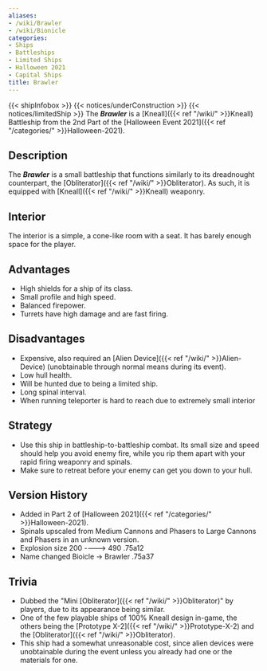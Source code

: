 ```yaml
---
aliases:
- /wiki/Brawler
- /wiki/Bionicle
categories:
- Ships
- Battleships
- Limited Ships
- Halloween 2021
- Capital Ships
title: Brawler
---
```


{{< shipInfobox >}} {{< notices/underConstruction >}} {{< notices/limitedShip >}} The **_Brawler_** is a [Kneall]({{< ref "/wiki/" >}}Kneall) Battleship from the 2nd Part of the [Halloween Event 2021]({{< ref "/categories/" >}}Halloween-2021).

## Description

The **_Brawler_** is a small battleship that functions similarly to its dreadnought counterpart, the [Obliterator]({{< ref "/wiki/" >}}Obliterator). As such, it is equipped with [Kneall]({{< ref "/wiki/" >}}Kneall) weaponry.

## Interior

The interior is a simple, a cone-like room with a seat. It has barely enough space for the player.

## Advantages

- High shields for a ship of its class.
- Small profile and high speed.
- Balanced firepower.
- Turrets have high damage and are fast firing.

## Disadvantages

- Expensive, also required an [Alien Device]({{< ref "/wiki/" >}}Alien-Device) (unobtainable through normal means during its event).
- Low hull health.
- Will be hunted due to being a limited ship.
- Long spinal interval.
- When running teleporter is hard to reach due to extremely small interior

## Strategy

- Use this ship in battleship-to-battleship combat. Its small size and speed should help you avoid enemy fire, while you rip them apart with your rapid firing weaponry and spinals.
- Make sure to retreat before your enemy can get you down to your hull.

## Version History 

- Added in Part 2 of [Halloween 2021]({{< ref "/categories/" >}}Halloween-2021).
- Spinals upscaled from Medium Cannons and Phasers to Large Cannons and Phasers in an unknown version.
- Explosion size 200 ----> 490 .75a12
- Name changed Bioicle -> Brawler .75a37

## Trivia

- Dubbed the "Mini [Obliterator]({{< ref "/wiki/" >}}Obliterator)" by players, due to its appearance being similar.
- One of the few playable ships of 100% Kneall design in-game, the others being the [Prototype X-2]({{< ref "/wiki/" >}}Prototype-X-2) and the [Obliterator]({{< ref "/wiki/" >}}Obliterator).
- This ship had a somewhat unreasonable cost, since alien devices were unobtainable during the event unless you already had one or the materials for one.
